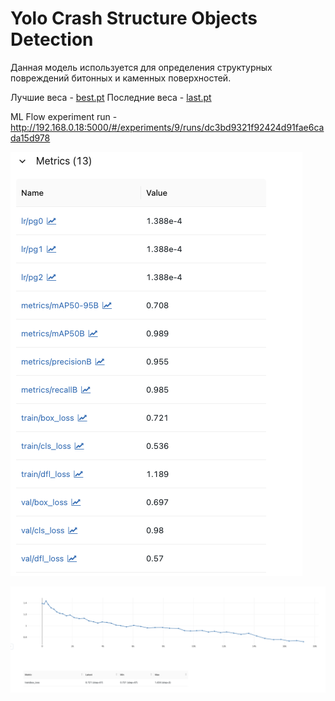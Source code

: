 # Yolo Crash Structure Objects Detection

Данная модель используется для определения структурных повреждений битонных и каменных поверхностей.

Лучшие веса - [best.pt](HackBuilding%2Ftrain%2Fweights%2Fbest.pt)
Последние веса - [last.pt](HackBuilding%2Ftrain%2Fweights%2Flast.pt)

ML Flow experiment run - http://192.168.0.18:5000/#/experiments/9/runs/dc3bd9321f92424d91fae6cada15d978

![Screenshot 2024-06-15 at 20.01.39.png](Screenshot%202024-06-15%20at%2020.01.39.png)

![Screenshot 2024-06-15 at 20.02.12.png](Screenshot%202024-06-15%20at%2020.02.12.png)
